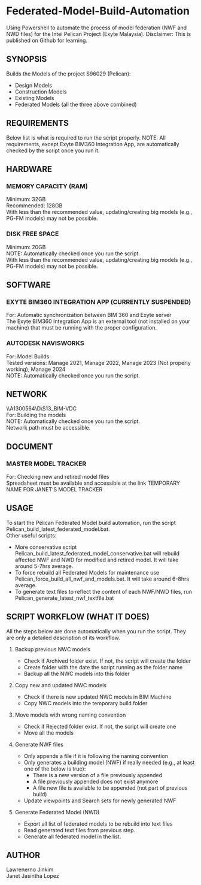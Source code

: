 # Federated-Model-Build-Automation
Using Powershell to automate the process of model federation (NWF and NWD files) for the Intel Pelican Project (Exyte Malaysia).
Disclaimer: This is published on Github for learning.

## SYNOPSIS
Builds the Models of the project S96029 (Pelican):
*	Design Models
*	Construction Models
*	Existing Models
*	Federated Models (all the three above combined)

## REQUIREMENTS
Below list is what is required to run the script properly.
NOTE: All requirements, except Exyte BIM360 Integration App, are automatically checked by the script once you run it.

## HARDWARE
### MEMORY CAPACITY (RAM)
Minimum: 32GB  
Recommended: 128GB  
With less than the recommended value, updating/creating big models (e.g., PG-FM  models) may not be possible.

### DISK FREE SPACE
Minimum: 20GB  
NOTE: Automatically checked once you run the script.  
With less than the recommended value, updating/creating big models (e.g., PG-FM  models) may not be possible.

## SOFTWARE
### EXYTE BIM360 INTEGRATION APP (CURRENTLY SUSPENDED)
For: Automatic synchronization between BIM 360 and Exyte server  
The Exyte BIM360 Integration App is an external tool (not installed on your machine) that must be running with the proper configuration.

### AUTODESK NAVISWORKS
For: Model Builds  
Tested versions: Manage 2021, Manage 2022, Manage 2023 (Not properly working), Manage 2024  
NOTE: Automatically checked once you run the script.

## NETWORK
\\\A1300564\D\S13_BIM-VDC  
For: Building the models  
NOTE: Automatically checked once you run the script.  
Network path must be accessible.
 
## DOCUMENT
### MASTER MODEL TRACKER
For: Checking new and retired model files  
Spreadsheet must be available and accessible at the link  TEMPORARY NAME FOR JANET’S MODEL TRACKER

## USAGE
To start the Pelican Federated Model build automation, run the script Pelican_build_latest_federated_model.bat.  
Other useful scripts:
*	More conservative script Pelican_build_latest_federated_model_conservative.bat will rebuild affected NWF and NWD for modified and retired model. It will take around 5-7hrs average.
*	To force rebuild all Federated Models for maintenance use Pelican_force_build_all_nwf_and_models.bat. It will take around 6-8hrs average.
*	To generate text files to reflect the content of each NWF/NWD files, run Pelican_generate_latest_nwf_textfile.bat

## SCRIPT WORKFLOW (WHAT IT DOES)
All the steps below are done automatically when you run the script. They are only a detailed description of its workflow.  
1.	Backup previous NWC models  
    - Check if Archived folder exist. If not, the script will create the folder
    - Create folder with the date the script running as the folder name
    - Backup all the NWC models into this folder

2.	Copy new and updated NWC models
    - Check if there is new updated NWC models in BIM Machine
    - Copy NWC models into the temporary build folder

3.	Move models with wrong naming convention  
    - Check if Rejected folder exist. If not, the script will create one
    - Move all the models

4.	Generate NWF files  
    - Only appends a file if it is following the naming convention
    - Only generates a building model (NWF) if really needed (e.g., at least one of the below is true):
       - There is a new version of a file previously appended
       - A file previously appended does not exist anymore
       - A file new file is available to be appended (not part of previous build)
    - Update viewpoints and Search sets for newly generated NWF

5.	Generate Federated Model (NWD)  
    - Export all list of federated models to be rebuild into text files
    - Read generated text files from previous step.
    - Generate all federated model in the list.

## AUTHOR
Lawrenerno Jinkim  
Janet Jasintha Lopez
